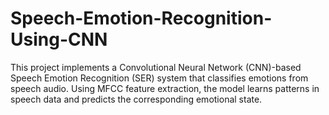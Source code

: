 # Speech-Emotion-Recognition-Using-CNN
This project implements a Convolutional Neural Network (CNN)-based Speech Emotion Recognition (SER) system that classifies emotions from speech audio. Using MFCC feature extraction, the model learns patterns in speech data and predicts the corresponding emotional state.
